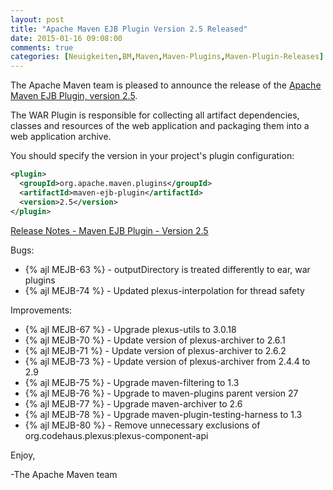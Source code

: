 ```yaml
---
layout: post
title: "Apache Maven EJB Plugin Version 2.5 Released"
date: 2015-01-16 09:08:00
comments: true
categories: [Neuigkeiten,BM,Maven,Maven-Plugins,Maven-Plugin-Releases]
---
```

The Apache Maven team is pleased to announce the release of the 
[Apache Maven EJB Plugin, version 2.5](http://maven.apache.org/plugins/maven-ejb-plugin/).

The WAR Plugin is responsible for collecting all artifact dependencies, classes
and resources of the web application and packaging them into a web application
archive.


You should specify the version in your project's plugin configuration:

``` xml
<plugin>
  <groupId>org.apache.maven.plugins</groupId>
  <artifactId>maven-ejb-plugin</artifactId>
  <version>2.5</version>
</plugin>
```

<!-- more -->

[Release Notes - Maven EJB Plugin - Version 2.5](https://issues.apache.org/jira/secure/ReleaseNote.jspa?projectId=12317421&version=12330675)


Bugs:

 * {% ajl MEJB-63 %} - outputDirectory is treated differently to ear, war plugins
 * {% ajl MEJB-74 %} - Updated plexus-interpolation for thread safety

Improvements:

 * {% ajl MEJB-67 %} - Upgrade plexus-utils to 3.0.18
 * {% ajl MEJB-70 %} - Update version of plexus-archiver to 2.6.1
 * {% ajl MEJB-71 %} - Update version of plexus-archiver to 2.6.2
 * {% ajl MEJB-73 %} - Update version of plexus-archiver from 2.4.4 to 2.9
 * {% ajl MEJB-75 %} - Upgrade maven-filtering to 1.3
 * {% ajl MEJB-76 %} - Upgrade to maven-plugins parent version 27
 * {% ajl MEJB-77 %} - Upgrade maven-archiver to 2.6
 * {% ajl MEJB-78 %} - Upgrade maven-plugin-testing-harness to 1.3
 * {% ajl MEJB-80 %} - Remove unnecessary exclusions of org.codehaus.plexus:plexus-component-api


Enjoy,

-The Apache Maven team

